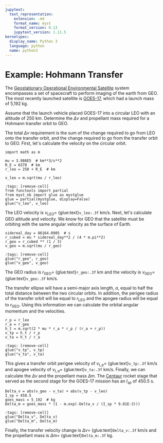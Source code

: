 ```yaml
---
jupytext:
  text_representation:
    extension: .md
    format_name: myst
    format_version: 0.13
    jupytext_version: 1.11.5
kernelspec:
  display_name: Python 3
  language: python
  name: python3
---
```


# Example: Hohmann Transfer

The [Geostationary Operational Environmental Satellite](https://en.wikipedia.org/wiki/Geostationary_Operational_Environmental_Satellite) system encompasses a set of spacecraft to perform imaging of the earth from GEO. The most recently launched satellite is [GOES-17](https://en.wikipedia.org/wiki/GOES-17), which had a launch mass of 5,192 kg.

Assume that the launch vehicle placed GOES-17 into a circular LEO with an altitude of 250 km. Determine the $\Delta v$ and propellant mass required for a Hohmann transfer orbit to GEO.

The total $\Delta v$ requirement is the sum of the change required to go from LEO onto the transfer orbit, and the change required to go from the transfer orbit to GEO. First, let's calculate the velocity on the circular orbit.

```{code-cell} ipython3
import math as m

mu = 3.986E5  # km**3/s**2
R_E = 6378  # km
r_leo = 250 + R_E  # km

v_leo = m.sqrt(mu / r_leo)
```

```{code-cell} ipython3
:tags: [remove-cell]
from functools import partial
from myst_nb import glue as mystglue
glue = partial(mystglue, display=False)
glue("v_leo", v_leo)
```

The LEO velocity is $v_{\text{LEO}} =$ {glue:text}`v_leo:.3f` km/s. Next, let's calculate GEO altitude and velocity. We know for GEO that the satellite must be orbiting with the same angular velocity as the surface of Earth.

```{code-cell} ipython3
sidereal_day = 86164.0905  # s
r_cubed = mu * sidereal_day**2 / (4 * m.pi**2)
r_geo = r_cubed ** (1 / 3)
v_geo = m.sqrt(mu / r_geo)
```

```{code-cell} ipython3
:tags: [remove-cell]
glue("r_geo", r_geo)
glue("v_geo", v_geo)
```

The GEO radius is $r_{\text{GEO}} =$ {glue:text}`r_geo:.3f` km and the velocity is $v_{\text{GEO}} =$ {glue:text}`v_geo:.3f` km/s.

The transfer ellipse will have a semi-major axis length, $a$, equal to half the total distance between the two circular orbits. In addition, the perigee radius of the transfer orbit will be equal to $r_{\text{LEO}}$ and the apogee radius will be equal to $r_{\text{GEO}}$. Using this information we can calculate the orbital angular momentum and the velocities.

```{code-cell} ipython3
r_p = r_leo
r_a = r_geo
h_t = m.sqrt(2 * mu * r_a * r_p / (r_a + r_p))
v_tp = h_t / r_p
v_ta = h_t / r_a
```

```{code-cell} ipython3
:tags: [remove-cell]
glue("v_tp", v_tp)
glue("v_ta", v_ta)
```

This gives a transfer orbit perigee velocity of $v_{t,p} =$ {glue:text}`v_tp:.3f` km/s and apogee velocity of $v_{t,a} =$ {glue:text}`v_ta:.3f` km/s. Finally, we can calculate the $\Delta v$ and the propellant mass $\Delta m$. The [Centaur](https://en.wikipedia.org/wiki/Centaur_(rocket_stage)) rocket stage that served as the second stage for the GOES-17 mission has an $I_{sp}$ of 450.5 s.

```{code-cell} ipython3
Delta_v = abs(v_geo - v_ta) + abs(v_tp - v_leo)
I_sp = 450.5
goes_mass = 5_192  # kg
Delta_m = goes_mass * (1 - m.exp(-Delta_v / (I_sp * 9.81E-3)))
```

```{code-cell} ipython3
:tags: [remove-cell]
glue("Delta_v", Delta_v)
glue("Delta_m", Delta_m)
```

Finally, the transfer velocity change is $\Delta v =$ {glue:text}`Delta_v:.3f` km/s and the propellant mass is $\Delta m =$ {glue:text}`Delta_m:.3f` kg.
